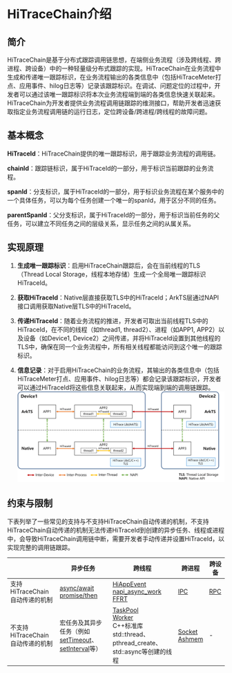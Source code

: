 # HiTraceChain介绍

<!--Kit: Performance Analysis Kit-->
<!--Subsystem: HiviewDFX-->
<!--Owner: @qq_437963121-->
<!--Designer: @MontSaintMichel-->
<!--Tester: @gcw_KuLfPSbe-->
<!--Adviser: @foryourself-->

## 简介

HiTraceChain是基于分布式跟踪调用链思想，在端侧业务流程（涉及跨线程、跨进程、跨设备）中的一种轻量级分布式跟踪的实现。HiTraceChain在业务流程中生成和传递唯一跟踪标识，在业务流程输出的各类信息中（包括HiTraceMeter打点、应用事件、hilog日志等）记录该跟踪标识。在调试、问题定位的过程中，开发者可以通过该唯一跟踪标识将本次业务流程端到端的各类信息快速关联起来。HiTraceChain为开发者提供业务流程调用链跟踪的维测接口，帮助开发者迅速获取指定业务流程调用链的运行日志，定位跨设备/跨进程/跨线程的故障问题。


## 基本概念

**HiTraceId**：HiTraceChain提供的唯一跟踪标识，用于跟踪业务流程的调用链。

**chainId**：跟踪链标识，属于HiTraceId的一部分，用于标识当前跟踪的业务流程。

**spanId**：分支标识，属于HiTraceId的一部分，用于标识业务流程在某个服务中的一个具体任务，可以为每个任务创建一个唯一的spanId，用于区分不同的任务。

**parentSpanId**：父分支标识，属于HiTraceId的一部分，用于标识当前任务的父任务，可以建立不同任务之间的层级关系，显示任务之间的从属关系。


## 实现原理

1. **生成唯一跟踪标识**：启用HiTraceChain跟踪后，会在当前线程的TLS（Thread Local Storage，线程本地存储）生成一个全局唯一跟踪标识HiTraceId。

2. **获取HiTraceId**：Native层直接获取TLS中的HiTraceId；ArkTS层通过NAPI接口调用获取Native层TLS中的HiTraceId。

3. **传递HiTraceId**：随着业务流程的推进，开发者可取出当前线程TLS中的HiTraceId，在不同的线程（如thread1, thread2）、进程（如APP1, APP2）以及设备（如Device1, Device2）之间传递，并将HiTraceId设置到其他线程的TLS中，确保在同一个业务流程中，所有相关线程都能访问到这个唯一的跟踪标识。

4. **信息记录**：对于启用HiTraceChain的业务流程，其输出的各类信息中（包括HiTraceMeter打点、应用事件、hilog日志等）都会记录该跟踪标识，开发者可以通过HiTraceId将这些信息关联起来，从而实现端到端的调用链跟踪。
   ![hitracechain-principle](figures/hitracechain-principle.png)


## 约束与限制

下表列举了一些常见的支持与不支持HiTraceChain自动传递的机制，不支持HiTraceChain自动传递的机制无法传递HiTraceId到创建的异步任务、线程或进程中，会导致HiTraceChain调用链中断，需要开发者手动传递并设置HiTraceId，以实现完整的调用链跟踪。

|  | 异步任务 | 跨线程 | 跨进程 | 跨设备 | 
| -------- | -------- | -------- | -------- | -------- |
| 支持HiTraceChain自动传递的机制 | [async/await](../arkts-utils/async-concurrency-overview.md#asyncawait)<br/>[promise/then](../arkts-utils/async-concurrency-overview.md#promise) | [HiAppEvent](hiappevent-intro.md)<br/>[napi_async_work](../napi/use-napi-asynchronous-task.md)<br/>[FFRT](../ffrt/ffrt-overview.md) | [IPC](../ipc/ipc-rpc-overview.md) | [RPC](../ipc/ipc-rpc-overview.md) | 
| 不支持HiTraceChain自动传递的机制 | 宏任务及其异步任务（例如[setTimeout](../reference/common/js-apis-timer.md#settimeout)、[setInterval](../reference/common/js-apis-timer.md#setinterval)等） | [TaskPool](../arkts-utils/taskpool-introduction.md)<br/>[Worker](../arkts-utils/worker-introduction.md)<br/>C++标准库std::thread、pthread_create、std::async等创建的线程 | [Socket](../network/socket-connection.md)<br/>[Ashmem](../reference/apis-ipc-kit/js-apis-rpc.md#ashmem8) | - | 
